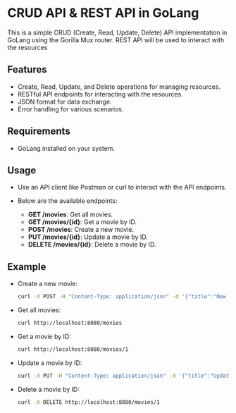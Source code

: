 # CRUD API & REST API in GoLang

This is a simple CRUD (Create, Read, Update, Delete) API implementation in GoLang using the Gorilla Mux router. REST API will be used to interact with the resources

## Features

- Create, Read, Update, and Delete operations for managing resources.
- RESTful API endpoints for interacting with the resources.
- JSON format for data exchange.
- Error handling for various scenarios.

## Requirements

- GoLang installed on your system.

## Usage

- Use an API client like Postman or curl to interact with the API endpoints.
- Below are the available endpoints:

    - **GET /movies**: Get all movies.
    - **GET /movies/{id}**: Get a movie by ID.
    - **POST /movies**: Create a new movie.
    - **PUT /movies/{id}**: Update a movie by ID.
    - **DELETE /movies/{id}**: Delete a movie by ID.

## Example

- Create a new movie:
  
    ```bash
    curl -X POST -H "Content-Type: application/json" -d '{"title":"New Movie","director":"Director Name","year":2024}' http://localhost:8080/movies
    ```

- Get all movies:

    ```bash
    curl http://localhost:8080/movies
    ```

- Get a movie by ID:

    ```bash
    curl http://localhost:8080/movies/1
    ```

- Update a movie by ID:

    ```bash
    curl -X PUT -H "Content-Type: application/json" -d '{"title":"Updated Movie Title","director":"New Director","year":2025}' http://localhost:8080/movies/1
    ```

- Delete a movie by ID:

    ```bash
    curl -X DELETE http://localhost:8080/movies/1
    ```

